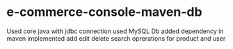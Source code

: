# e-commerce-console-maven-db
Used core java with jdbc connection used MySQL Db added dependency in maven implemented add edit delete search oprerations for product and user

